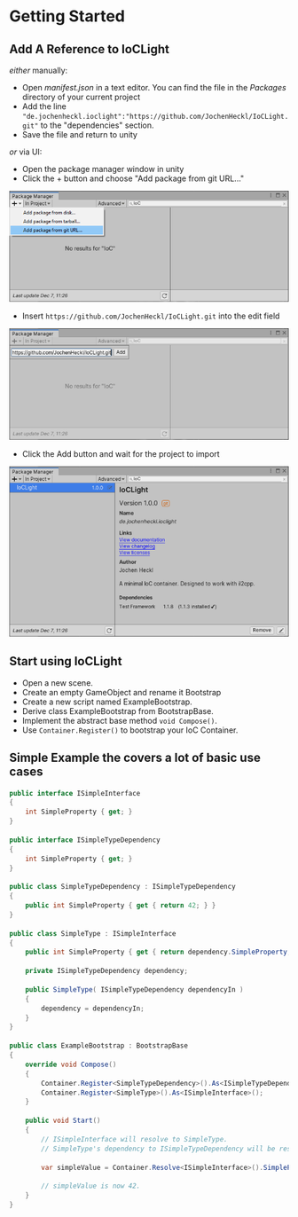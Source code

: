 # Getting Started

## Add A Reference to IoCLight

*either* manually:
- Open *manifest.json* in a text editor. You can find the file in the *Packages* directory of your current project
- Add the line `"de.jochenheckl.ioclight":"https://github.com/JochenHeckl/IoCLight.git"` to the "dependencies" section.
- Save the file and return to unity

*or* via UI:
- Open the package manager window in unity
- Click the + button and choose "Add package from git URL..."

![Add package from git URL 01](GettingStarted/AddPackageFromGit01.png)

- Insert `https://github.com/JochenHeckl/IoCLight.git` into the edit field

![Add package from git URL 02](GettingStarted/AddPackageFromGit02.png)

- Click the Add button and wait for the project to import

![IoCLight package installed](GettingStarted/IoCLightInstalled.png)


## Start using IoCLight
- Open a new scene.
- Create an empty GameObject and rename it Bootstrap
- Create a new script named ExampleBootstrap.
- Derive class ExampleBootstrap from BootstrapBase.
- Implement the abstract base method `void Compose()`.
- Use `Container.Register()` to bootstrap your IoC Container.





## Simple Example the covers a lot of basic use cases
```cs 
public interface ISimpleInterface
{
	int SimpleProperty { get; }
}

public interface ISimpleTypeDependency
{
	int SimpleProperty { get; }
}

public class SimpleTypeDependency : ISimpleTypeDependency
{
	public int SimpleProperty { get { return 42; } }
}

public class SimpleType : ISimpleInterface
{
	public int SimpleProperty { get { return dependency.SimpleProperty; }; }

	private ISimpleTypeDependency dependency;
	
	public SimpleType( ISimpleTypeDependency dependencyIn )
	{
		dependency = dependencyIn;
	}
}

public class ExampleBootstrap : BootstrapBase
{
    override void Compose()
    {
        Container.Register<SimpleTypeDependency>().As<ISimpleTypeDependency>();
		Container.Register<SimpleType>().As<ISimpleInterface>();
    }

    public void Start()
    {
		// ISimpleInterface will resolve to SimpleType.
		// SimpleType's dependency to ISimpleTypeDependency will be resolved automatically.

        var simpleValue = Container.Resolve<ISimpleInterface>().SimpleProperty;

		// simpleValue is now 42.
    }
}
```
